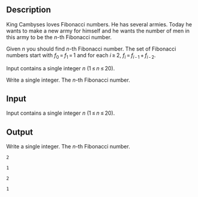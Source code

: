 ## Description

<div><p>King Cambyses loves Fibonacci numbers. He has several armies. Today he wants to make a new army for himself and he wants the number of men in this army to be the <span class="tex-span"><i>n</i></span>-th Fibonacci number.</p><p>Given <span class="tex-span"><i>n</i></span> you should find <span class="tex-span"><i>n</i></span>-th Fibonacci number. The set of Fibonacci numbers start with <span class="tex-span"><i>f</i><sub class="lower-index">0</sub> = <i>f</i><sub class="lower-index">1</sub> = 1</span> and for each <span class="tex-span"><i>i</i> ≥ 2</span>, <span class="tex-span"><i>f</i><sub class="lower-index"><i>i</i></sub> = <i>f</i><sub class="lower-index"><i>i</i> - 1</sub> + <i>f</i><sub class="lower-index"><i>i</i> - 2</sub></span>.</p></div><div class="input-specification"><p>Input contains a single integer <span class="tex-span"><i>n</i></span> (<span class="tex-span">1 ≤ <i>n</i> ≤ 20</span>).</p></div><div class="output-specification"><p>Write a single integer. The <span class="tex-span"><i>n</i></span>-th Fibonacci number.</p></div>

## Input

<p>Input contains a single integer <span class="tex-span"><i>n</i></span> (<span class="tex-span">1 ≤ <i>n</i> ≤ 20</span>).</p>

## Output

<p>Write a single integer. The <span class="tex-span"><i>n</i></span>-th Fibonacci number.</p>





```input1
2

```




```input2
1

```




```output1
2

```




```output2
1

```


